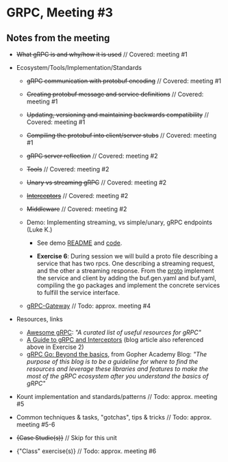 # GRPC, Meeting #3

## Notes from the meeting

* ~~What gRPC is and why/how it is used~~ // Covered: meeting #1

* Ecosystem/Tools/Implementation/Standards

  * ~~gRPC communication with protobuf encoding~~ // Covered: meeting #1

  * ~~Creating protobuf message and service definitions~~ // Covered: meeting #1

  * ~~Updating, versioning and maintaining backwards compatibility~~ // Covered: meeting #1

  * ~~Compiling the protobuf into client/server stubs~~ // Covered: meeting #1

  * ~~gRPC server reflection~~ // Covered: meeting #2

  * ~~Tools~~ // Covered: meeting #2

  * ~~Unary vs streaming gRPC~~ // Covered: meeting #2

  * ~~[Interceptors](https://blog.dsb.dev/posts/creating-grpc-interceptors-in-go/)~~ // Covered: meeting #2

  * ~~Middleware~~ // Covered: meeting #2

  * Demo: Implementing streaming, vs simple/unary, gRPC endpoints (Luke K.)
    * See demo [README](https://github.com/itt-learning-groups/grpc_streaming_demo/blob/main/README.md) and [code](https://github.com/itt-learning-groups/grpc_streaming_demo).

    * **Exercise 6**: During session we will build a proto file describing a service that has two rpcs. One describing a streaming request, and the other a streaming response. From the [proto](https://github.com/itt-learning-groups/grpc_streaming_exercise) implement the service and client by adding the buf.gen.yaml and buf.yaml, compiling the go packages and implement the concrete services to fulfill the service interface.

  * [gRPC-Gateway](https://grpc-ecosystem.github.io/grpc-gateway/docs/tutorials/introduction/) // Todo: approx. meeting #4

* Resources, links
  
  * [Awesome gRPC](https://github.com/grpc-ecosystem/awesome-grpc): *"A curated list of useful resources for gRPC"*
  * [A Guide to gRPC and Interceptors](https://edgehog.blog/a-guide-to-grpc-and-interceptors-265c306d3773) (blog article also referenced above in Exercise 2)
  * [gRPC Go: Beyond the basics](https://blog.gopheracademy.com/advent-2017/go-grpc-beyond-basics/), from Gopher Academy Blog: *"The purpose of this blog is to be a guideline for where to find the resources and leverage these libraries and features to make the most of the gRPC ecosystem after you understand the basics of gRPC"*

* Kount implementation and standards/patterns // Todo: approx. meeting #5

* Common techniques & tasks, "gotchas", tips & tricks // Todo: approx. meeting #5-6

* ~~{Case Studie(s)}~~ // Skip for this unit

* {"Class" exercise(s)} // Todo: approx. meeting #6
